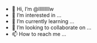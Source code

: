 - 👋 Hi, I’m @lllllllllw
- 👀 I’m interested in ...
- 🌱 I’m currently learning ...
- 💞️ I’m looking to collaborate on ...
- 📫 How to reach me ...

<!---
lllllllllw/lllllllllw is a ✨ special ✨ repository because its `README.md` (this file) appears on your GitHub profile.
You can click the Preview link to take a look at your changes.
--->
